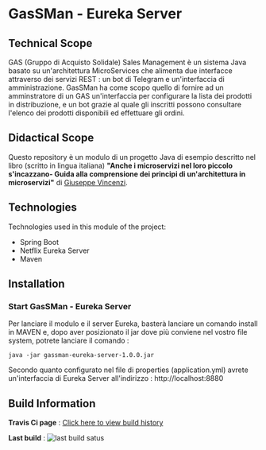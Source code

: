 # GasSMan - Eureka Server
## Technical Scope
GAS (Gruppo di Acquisto Solidale) Sales Management è un sistema Java basato su un'architettura MicroServices che alimenta due interfacce attraverso dei servizi REST : un bot di Telegram e un'interfaccia di amministrazione.
GasSMan ha come scopo quello di fornire ad un amminstratore di un GAS un'interfaccia per configurare la lista dei prodotti in distribuzione, e un bot grazie al quale gli inscritti possono consultare l'elenco dei prodotti disponibili ed effettuare gli ordini.

## Didactical Scope
Questo repository è un modulo di un progetto Java di esempio descritto nel libro (scritto in lingua italiana) **"Anche i microservizi nel loro piccolo s'incazzano- Guida alla comprensione dei principi di un'architettura in microservizi"** di [Giuseppe Vincenzi](https://gvincenzi.tumblr.com/).

## Technologies
Technologies used in this module of the project:
- Spring Boot
- Netflix Eureka Server
- Maven

## Installation
### Start GasSMan - Eureka Server
Per lanciare il modulo e il server Eureka, basterà lanciare un comando install in MAVEN e, dopo aver posizionato il jar dove più conviene nel vostro file system, potrete lanciare il comando :

```
java -jar gassman-eureka-server-1.0.0.jar
```

Secondo quanto configurato nel file di properties (application.yml) avrete un'interfaccia di Eureka Server all'indirizzo : http://localhost:8880

## Build Information
**Travis Ci page** : [Click here to view build history](https://travis-ci.org/gvincenzi/gassman-eureka-server)

**Last build** : <img src="https://travis-ci.org/gvincenzi/gassman-eureka-server.svg?branch=master" alt="last build satus">
